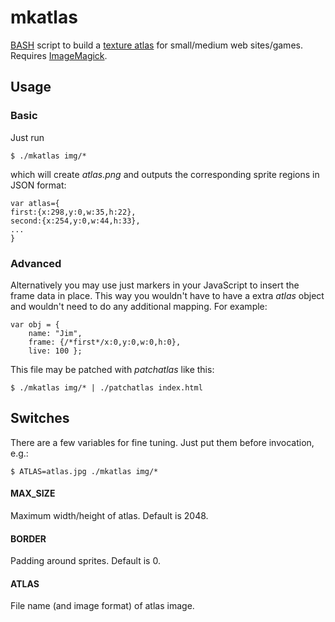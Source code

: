 mkatlas
=======

[BASH][1] script to build a [texture atlas][2] for small/medium web
sites/games. Requires [ImageMagick][3].

Usage
-----

### Basic

Just run

	$ ./mkatlas img/*

which will create _atlas.png_ and outputs the corresponding sprite regions
in JSON format:

	var atlas={
	first:{x:298,y:0,w:35,h:22},
	second:{x:254,y:0,w:44,h:33},
	...
	}

### Advanced

Alternatively you may use just markers in your JavaScript to insert the
frame data in place. This way you wouldn't have to have a extra _atlas_
object and wouldn't need to do any additional mapping. For example:

	var obj = {
		name: "Jim",
		frame: {/*first*/x:0,y:0,w:0,h:0},
		live: 100 };

This file may be patched with _patchatlas_ like this:

	$ ./mkatlas img/* | ./patchatlas index.html

Switches
--------

There are a few variables for fine tuning.
Just put them before invocation, e.g.:

	$ ATLAS=atlas.jpg ./mkatlas img/*

#### MAX_SIZE
Maximum width/height of atlas. Default is 2048.

#### BORDER
Padding around sprites. Default is 0.

#### ATLAS
File name (and image format) of atlas image.

[1]: http://en.wikipedia.org/wiki/Bash_(Unix_shell)
[2]: http://en.wikipedia.org/wiki/Texture_atlas
[3]: http://www.imagemagick.org/
